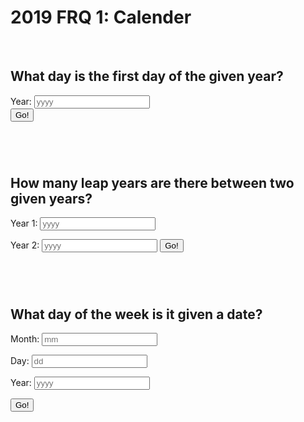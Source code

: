 # 2019 FRQ 1: Calender


<script>
function firstDayOfYear(){
    var year_firstday = document.getElementById("year_firstday").value;
    var str_url_year_firstday = "https://csa.rebeccaaa.tk/api/calendar/firstDayOfYear/" + year_firstday;
    console.log(str_url_year_firstday)

     fetch(str_url_year_firstday)
    // response is a RESTful "promise" on any successful fetch
    .then(response => {
      // check for response errors
      if (response.status !== 200) {
          error('GET API response failure: ' + response.status);
          return;
      }
      // valid response will have JSON data
      response.json().then(data => {
          console.log(data);
          console.log(data.firstDayOfYear);
          document.getElementById("firstDayOfYear").innerHTML = data.firstDayOfYear;
                    if (data.dayOfWeek == 0) {
            document.getElementById("sunday_year_firstday").innerHTML = "it is a sunday!";
          } else if (data.dayOfWeek == 1) {
            document.getElementById("monday_year_firstday").innerHTML = "it is a monday!";
          } else if (data.dayOfWeek == 2) {
            document.getElementById("tuesday_year_firstday").innerHTML = "it is a tuesday!";
          }else if (data.dayOfWeek == 3) {
            document.getElementById("wednesday_year_firstday").innerHTML = "it is a wednesday!";
          }else if (data.dayOfWeek == 4) {
            document.getElementById("thursday_year_firstday").innerHTML = "it is a thursday!";
          }else if (data.dayOfWeek == 5) {
            document.getElementById("friday_year_firstday").innerHTML = "it is a friday!";
          }else if (data.dayOfWeek == 6) {
            document.getElementById("saturday_year_firstday").innerHTML = "it is a saturday!";
          }else {
            console.log("something went wrong, no day?");
          }
      })
  })
}


function numberOfLeapYears(){
    var year1 = document.getElementById("year1").value;
    var year2 = document.getElementById("year2").value;
    var str_url_numberOfLeapYears = "https://csa.rebeccaaa.tk/api/calendar/numberOfLeapYears/" + year1 + "/" + year2;
    console.log(str_url_numberOfLeapYears)

     fetch(str_url_numberOfLeapYears)
    // response is a RESTful "promise" on any successful fetch
    .then(response => {
      // check for response errors
      if (response.status !== 200) {
          error('GET API response failure: ' + response.status);
          return;
      }
      // valid response will have JSON data
      response.json().then(data => {
          console.log(data);
          console.log(data.numberOfLeapYears);
          document.getElementById("numberOfLeapYears").innerHTML = "there are " + data.numberOfLeapYears + " leap years in between!" ;
      })
  })



}




function dayOfWeek() {

    document.getElementById("sunday").innerHTML = " ";
    document.getElementById("monday").innerHTML = " ";
    document.getElementById("tuesday").innerHTML = " ";
    document.getElementById("wednesday").innerHTML = " ";
    document.getElementById("thursday").innerHTML = " ";
    document.getElementById("friday").innerHTML = " ";
    document.getElementById("saturday").innerHTML = " ";


    var month = document.getElementById("month").value;
    var day = document.getElementById("day").value;
    var year = document.getElementById("year").value;
    var str_url = "https://csa.rebeccaaa.tk/api/calendar/dayOfWeek/" + month + "/" + day + "/" + year;
    console.log(str_url);


  // fetch the API
  fetch(str_url)
    // response is a RESTful "promise" on any successful fetch
    .then(response => {
      // check for response errors
      if (response.status !== 200) {
          error('GET API response failure: ' + response.status);
          return;
      }
      // valid response will have JSON data
      response.json().then(data => {
          console.log(data);
          console.log(data.dayOfWeek);
          document.getElementById("dayofWeek_number").innerHTML = data.dayOfWeek;
          if (data.dayOfWeek == 0) {
            document.getElementById("sunday").innerHTML = "it is a sunday!";
          } else if (data.dayOfWeek == 1) {
            document.getElementById("monday").innerHTML = "it is a monday!";
          } else if (data.dayOfWeek == 2) {
            document.getElementById("tuesday").innerHTML = "it is a tuesday!";
          }else if (data.dayOfWeek == 3) {
            document.getElementById("wednesday").innerHTML = "it is a wednesday!";
          }else if (data.dayOfWeek == 4) {
            document.getElementById("thursday").innerHTML = "it is a thursday!";
          }else if (data.dayOfWeek == 5) {
            document.getElementById("friday").innerHTML = "it is a friday!";
          }else if (data.dayOfWeek == 6) {
            document.getElementById("saturday").innerHTML = "it is a saturday!";
          }else {
            console.log("something went wrong, no day?");
          }
      })
  })
  // catch fetch errors (ie Nginx ACCESS to server blocked)
  .catch(err => {
    error(err + " " + get_url);
  });

}

</script>

<br>
<h2>What day is the first day of the given year?</h2>
<label for="year_firstday">Year:</label>
<input type="text" id="year_firstday" name="year_firstday" placeholder="yyyy">
<br>
<button onclick="firstDayOfYear()">Go!</button>
<br>
<h3 id="firstDayOfYear"></h3>
<h3 id="sunday_year_firstday"></h3>
<h3 id="monday_year_firstday"></h3>
<h3 id="tuesday_year_firstday"></h3>
<h3 id="wednesday_year_firstday"></h3>
<h3 id="thursday_year_firstday"></h3>
<h3 id="friday_year_firstday"></h3>
<h3 id="saturday_year_firstday"></h3>
<br>
<br>

<h2>How many leap years are there between two given years?</h2>
<label for="year1">Year 1:</label>
<input type="text" id="year1" name="year1" placeholder="yyyy">

<label for="year2">Year 2:</label>
<input type="text" id="year2" name="year2" placeholder="yyyy">
<button onclick="numberOfLeapYears()">Go!</button>
<br>
<h3 id="numberOfLeapYears"></h3>
<br>
<br>


<h2>What day of the week is it given a date?</h2>
<label for="month">Month:</label>
<input type="text" id="month" name="month" placeholder="mm">

<label for="day">Day:</label>
<input type="text" id="day" name="day" placeholder="dd">

<label for="year">Year:</label>
<input type="text" id="year" name="year" placeholder="yyyy">
<br>

<button onclick="dayOfWeek()">Go!</button>

<br>
<h3 id="dayofWeek_number"></h3>
<h3 id="sunday"></h3>
<h3 id="monday"></h3>
<h3 id="tuesday"></h3>
<h3 id="wednesday"></h3>
<h3 id="thursday"></h3>
<h3 id="friday"></h3>
<h3 id="saturday"></h3>
<br>
<br>


